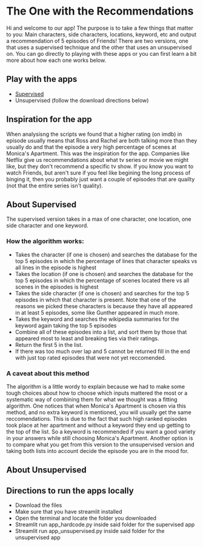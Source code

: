 # The One with the Recommendations

Hi and welcome to our app! The purpose is to take a few things that matter to you: Main characters, side characters, locations, keyword, etc and output a recommendation of 5 episodes of Friends!  There are two versions, one that uses a supervised technique and the other that uses an unsupervised on.  You can go directly to playing with these apps or you can first learn a bit more about how each one works below.

## Play with the apps
- [Supervised](https://afternoon-inlet-95580.herokuapp.com/) 
- Unsupervised (follow the download directions below)

## Inspiration for the app
When analysisng the scripts we found that a higher rating (on imdb) in episode usually means that Ross and Rachel are both talking more than they usually do and that the episode a very high percentage of scenes at Monica's Apartment.  This was the inspiration for the app. Companies like Netflix give us recommendations about what tv series or movie we might like, but they don't recommend a specific tv show.  If you know you want to watch Friends, but aren't sure if you feel like begining the long process of binging it, then you probably just want a couple of episodes that are quailty (not that the entire series isn't quality).  

## About Supervised
The supervised version takes in a max of one character, one location, one side character and one keyword.

### How the algorithm works:
- Takes the character (if one is chosen) and searches the database for the top 5 episodes in which the percentage of lines that character speaks vs all lines in the episode is highest
- Takes the location (if one is chosen) and searches the database for the top 5 episodes in which the percentage of scenes located there vs all scenes in the episodes is highest
- Takes the side character (if one is chosen) and searches for the top 5 episodes in which that character is present.  Note that one of the reasons we picked these characters is because they have all appeared in at least 5 episodes, some like Gunther appeared in much more.
- Takes the keyword and searches the wikipedia summaries for the keyword again taking the top 5 episodes 
- Combine all of these episodes into a list, and sort them by those that appeared most to least and breaking ties via their ratings.  
- Return the first 5 in the list.
- If there was too much over lap and 5 cannot be returned fill in the end with just top rated episodes that were not yet reccomended.

### A caveat about this method
The algorithm is a little wordy to explain because we had to make some tough choices about how to choose which inputs mattered the most or a systematic way of combining them for what we thought was a fitting algorithm.  One notices that when Monica's Apartment is chosen via this method, and no extra keyword is mentioned, you will usually get the same reccomendations.  This is due to the fact that such high ranked episodes took place at her apartment and without a keyword they end up getting to the top of the list.  So a keyword is recommended if you want a good variety in your answers while still choosing Monica's Apartment.  Another option is to compare what you get from this version to the unsupervised version and taking both lists into account decide the episode you are in the mood for.




## About Unsupervised

















## Directions to run the apps locally

- Download the files
- Make sure that you have streamlit installed 
- Open the terminal and locate the folder you downloaded
- Streamlit run app_hardcode.py inside said folder for the supervised app
- Streamlit run app_unsupervised.py inside said folder for the unsupervised app



